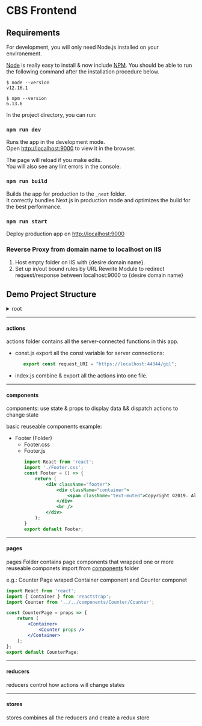 # CBS Frontend

## Requirements

For development, you will only need Node.js installed on your environement.

[Node](http://nodejs.org/) is really easy to install & now include [NPM](https://npmjs.org/).
You should be able to run the following command after the installation procedure
below.

    $ node --version
    v12.16.1

    $ npm --version
    6.13.6

In the project directory, you can run:

### `npm run dev`

Runs the app in the development mode.<br>
Open [http://localhost:9000](http://localhost:9000) to view it in the browser.

The page will reload if you make edits.<br>
You will also see any lint errors in the console.

### `npm run build`

Builds the app for production to the `_next` folder.<br>
It correctly bundles Next.js in production mode and optimizes the build for the best performance.

### `npm run start` 
Deploy production app on [http://localhost:9000](http://localhost:9000)

### Reverse Proxy from domain name to localhost on IIS

1. Host empty folder on IIS with {desire domain name}.
2. Set up in/out bound rules by URL Rewrite Module to redirect request/response between localhost:9000 to {desire domain name}<br>

## Demo Project Structure

<details>
  <summary>root</summary>
    
  - .next (build file)
  - node_modules (Installed Dependency Folder)
  - public
    * [locales (translation file folder)](#locales)
    * index.html (Entry Point)
    * favicon.ico (Title icon)
    * [manifest.json](https://developers.google.com/web/fundamentals/web-app-manifest/)
  - components (component modules)
    * contact
  - pages (Pages to served)
    * contact-us
    * home
    - <summary>ict</summary>
      - cabling
      - cabling
      - cabling
      - cabling
  - src
    * [actions](#actions)
    * [components](#components)
    * images
    * [pages](#pages)
    * [reducers](#reducers)
    * [stores](#stores)
  - package.json ( App Setting File )
</details>

___
#### actions

actions folder contains all the server-connected functions in this app.

 - const.js export all the const variable for server connections:
   ```js
      export const request_URI = "https://localhost:44344/gql";
   ```

 - index.js combine & export all the actions into one file.

___
#### components

components:  use state & props to display data  &&  dispatch actions to change state

basic reuseable components example:
- Footer (Folder)
    * Footer.css
    * Footer.js
        ```jsx
        import React from 'react';
        import './Footer.css';
        const Footer = () => {
            return (
                <div className="footer">
                    <div className="container">
                        <span className="text-muted">Copyright ©2019. All Right Reserved By</span> CIKTELECOM 
                    </div>
                    <br />
                </div>
            );
        }
        export default Footer;
        ```

___
#### pages

pages Folder contains page components that wrapped one or more reuseable componets import from [components](#components) folder

e.g.:  Counter Page wraped Container component and Counter componet
```jsx
import React from 'react';
import { Container } from 'reactstrap';
import Counter from '../../components/Counter/Counter';

const CounterPage = props => {
    return (
        <Container>
            <Counter props />
        </Container>
    );
};
export default CounterPage;
```

___
#### reducers

reducers control how actions will change states

___
#### stores

stores combines all the reducers and create a redux store
